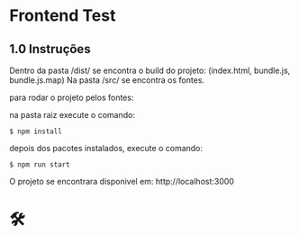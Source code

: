 
# Frontend Test

## 1.0 Instruções

Dentro da pasta /dist/ se encontra o build do projeto: (index.html, bundle.js, bundle.js.map)
Na pasta /src/ se encontra os fontes.

para rodar o projeto pelos fontes:

na pasta raiz execute o comando:
```
$ npm install
```

depois dos pacotes instalados, execute o comando:
```
$ npm run start
````

O projeto se encontrara disponivel em: http://localhost:3000

# 🛠